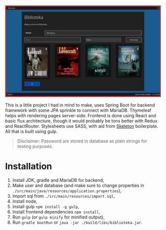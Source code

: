 ![Screenshot](/screenshots/1.png?raw=true "Main view")

This is a little project I had in mind to make, uses Spring Boot for backend framework with some JPA sprinkle to connect with MariaDB. Thymeleaf helps with rendering pages server-side.
Frontend is done using React and basic flux architecture, though it would probably be tons better with Redux and ReactRouter.
Stylesheets use SASS, with aid from [Skeleton](https://github.com/dhg/Skeleton) boilerplate. All that is built using gulp.

> Disclaimer: Password are stored in database as plain strings for testing purposes.

# Installation
1. Install JDK, gradle and MariaDB for backend,
2. Make user and database (and make sure to change properties in `./src/main/java/resources/application.properties`),
3. Import sql from `./src/main/resources/import.sql`,
4. Install node,
5. Install gulp `npm install -g gulp`,
6. Install frontend dependencies `npm install`,
7. Run `gulp` (or `gulp minify` for minified output), 
8. Run `gradle bootRun` or `java -jar ./build/libs/biblioteka.jar`.